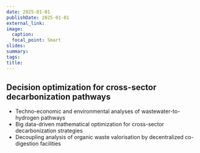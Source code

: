 ```yaml
---
date: 2025-01-01
publishDate: 2025-01-01
external_link:
image:
  caption: 
  focal_point: Smart
slides: 
summary: 
tags:
title: 
---
```

## Decision optimization for cross-sector decarbonization pathways

-	Techno-economic and environmental analyses of wastewater-to-hydrogen pathways
-	Big data-driven mathematical optimization for cross-sector decarbonization strategies 
-	Decoupling analysis of organic waste valorisation by decentralized co-digestion facilities
